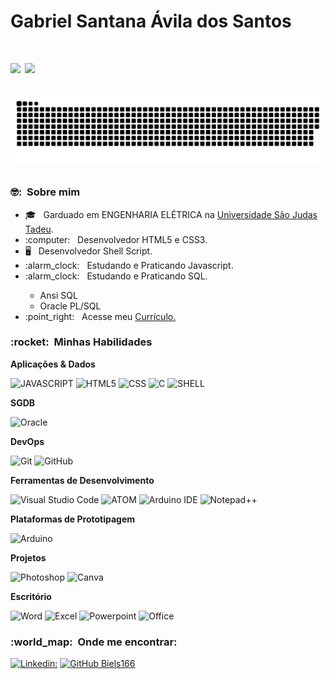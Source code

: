 <!DOCTYPE: html>
<html>
<head>
    <meta charset="UTF-8">
    <meta http-equiv="X-UA-Compatible" content="IE=edge">
    <meta name="viewport" content="width=device-width, initial-scale=1.0">
    <link rel="stylesheet" href="estilo_readme.css">
</head>
<hgroup>
    
<h1>Gabriel Santana Ávila dos Santos<h1>

 <a href="https://github.com/biels166">
 <img width="420em" src="https://github-readme-stats.vercel.app/api?username=biels166&theme=dark&show_icons=true" /></a>
 <img width="400em" src="https://github-readme-stats.vercel.app/api/top-langs/?username=biels166&layout=compact&langs_count=7&theme=dark"/>
      
![Snake animation](https://github.com/biels166/biels166/blob/output/github-contribution-grid-snake.svg)
  
  <h3>🤓: &nbsp;Sobre mim</h3>
   <ul>
     <li>🎓 &nbsp; Garduado em ENGENHARIA ELÉTRICA na <a href="https://www.usjt.br/" target="_blank">Universidade São Judas Tadeu</a>.</li>
     <li>:computer: &nbsp; Desenvolvedor HTML5 e CSS3.</li>
     <li>🖥️ &nbsp; Desenvolvedor Shell Script.</li>
     <li>:alarm_clock: &nbsp; Estudando e Praticando Javascript.</li>
     <li>:alarm_clock: &nbsp; Estudando e Praticando SQL.</li>
       <ul>
           <li>Ansi SQL</li>
           <li>Oracle PL/SQL</li>
       </ul>
     <li>:point_right: &nbsp; Acesse meu <a href="https://biels166.github.io/curriculo/" target="_blank">Currículo.</a></li>  
   </ul>

<h3> :rocket: &nbsp;Minhas Habilidades</h3>

**Aplicações & Dados**

  ![JAVASCRIPT](https://img.shields.io/badge/JavaScript-323330?style=for-the-badge&logo=javascript&logoColor=F7DF1E)
  ![HTML5](https://img.shields.io/badge/HTML5-E34F26?style=for-the-badge&logo=html5&logoColor=white)
  ![CSS](https://img.shields.io/badge/CSS3-1572B6?style=for-the-badge&logo=css3&logoColor=white)
  ![C](https://img.shields.io/badge/C-00599C?style=for-the-badge&logo=c&logoColor=white)
  ![SHELL](https://img.shields.io/badge/Shell_Script-121011?style=for-the-badge&logo=gnu-bash&logoColor=green)

**SGDB**
    
  ![Oracle](https://img.shields.io/badge/Oracle-F80000?style=for-the-badge&logo=oracle&logoColor=black)
    
**DevOps**

  ![Git](https://img.shields.io/badge/Git-F05032?style=for-the-badge&logo=git&logoColor=white)
  ![GitHub](https://img.shields.io/badge/GitHub-100000?style=for-the-badge&logo=github&logoColor=white)
  
**Ferramentas de Desenvolvimento**

  ![Visual Studio Code](https://img.shields.io/badge/Visual_Studio_Code-0078D4?style=for-the-badge&logo=visual%20studio%20code&logoColor=white)
  ![ATOM](https://img.shields.io/badge/Atom-66595C?style=for-the-badge&logo=Atom&logoColor=white)
  ![Arduino IDE](https://img.shields.io/badge/Arduino_IDE-00979D?style=for-the-badge&logo=arduino&logoColor=white)
  ![Notepad++](https://img.shields.io/badge/Notepad++-90E59A.svg?style=for-the-badge&logo=notepad%2B%2B&logoColor=black)
 
**Plataformas de Prototipagem**

  ![Arduino](https://img.shields.io/badge/Arduino-00979D?style=for-the-badge&logo=Arduino&logoColor=white)

**Projetos**

  ![Photoshop](https://img.shields.io/badge/Adobe%20Photoshop-31A8FF?style=for-the-badge&logo=Adobe%20Photoshop&logoColor=black)
  ![Canva](https://img.shields.io/badge/Canva-%2300C4CC.svg?&style=for-the-badge&logo=Canva&logoColor=white)

**Escritório**

  ![Word](https://img.shields.io/badge/Microsoft_Word-2B579A?style=for-the-badge&logo=microsoft-word&logoColor=white)
  ![Excel](https://img.shields.io/badge/Microsoft_Excel-217346?style=for-the-badge&logo=microsoft-excel&logoColor=white)
  ![Powerpoint](https://img.shields.io/badge/Microsoft_PowerPoint-B7472A?style=for-the-badge&logo=microsoft-powerpoint&logoColor=white)
  ![Office](https://img.shields.io/badge/Microsoft_Office-D83B01?style=for-the-badge&logo=microsoft-office&logoColor=white)
 
<h3> :world_map: &nbsp;Onde me encontrar: </h3> 
  
[![Linkedin:](https://img.shields.io/badge/-GABRIEL-blue?style=flat-square&logo=Linkedin&logoColor=white&link=https://www.linkedin.com/in/bielsantos/)](https://www.linkedin.com/in/bielsantos/)
[![GitHub Biels166]( https://img.shields.io/github/followers/biels166?label=follow&style=social)](https://github.com/biels166)

 </hgroup>
</html>
